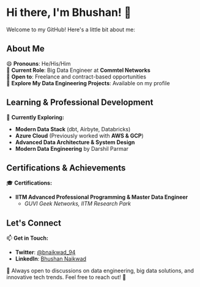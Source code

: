 # Hi there, I'm Bhushan! 👋

Welcome to my GitHub! Here's a little bit about me:

## About Me

😄 **Pronouns**: He/His/Him  
🔭 **Current Role**: Big Data Engineer at **Commtel Networks**  
👯 **Open to**: Freelance and contract-based opportunities  
🤘 **Explore My Data Engineering Projects**: Available on my profile  

## Learning & Professional Development

🚀 **Currently Exploring:**  
- **Modern Data Stack** (dbt, Airbyte, Databricks)  
- **Azure Cloud** (Previously worked with **AWS & GCP**)  
- **Advanced Data Architecture & System Design**  
- **Modern Data Engineering** by Darshil Parmar  

## Certifications & Achievements

🎓 **Certifications:**  
- **IITM Advanced Professional Programming & Master Data Engineer**  
  - *GUVI Geek Networks, IITM Research Park*  

## Let's Connect

📫 **Get in Touch:**  
- **Twitter**: [@bnaikwad_94](#)  
- **LinkedIn**: [Bhushan Naikwad](https://www.linkedin.com/in/bhushan-naikwad-a17923247/)  

📢 Always open to discussions on data engineering, big data solutions, and innovative tech trends. Feel free to reach out! 🤝

